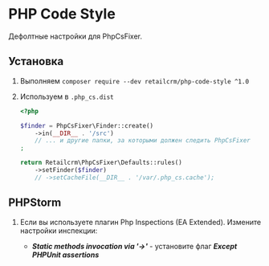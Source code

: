 # PHP Code Style

Дефолтные настройки для PhpCsFixer.

## Установка

1. Выполняем `composer require --dev retailcrm/php-code-style ^1.0`
2. Используем в `.php_cs.dist`

    ```php
    <?php
    
    $finder = PhpCsFixer\Finder::create()
        ->in(__DIR__ . '/src')
        // ... и другие папки, за которыми должен следить PhpCsFixer
    ;
    
    return Retailcrm\PhpCsFixer\Defaults::rules()
        ->setFinder($finder)
        // ->setCacheFile(__DIR__ . '/var/.php_cs.cache');
    ```

## PHPStorm

1. Если вы используете плагин Php Inspections (EA Extended). Измените настройки инспекции:
   
   * ***Static methods invocation via '->'*** - установите флаг ***Except PHPUnit assertions***
